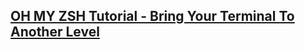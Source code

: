 ## [OH MY ZSH Tutorial - Bring Your Terminal To Another Level](https://www.youtube.com/watch?v=SVh4osULjP4&t=38s)
